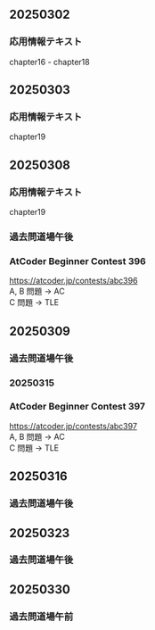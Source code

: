 ## 20250302
### 応用情報テキスト
chapter16 - chapter18  

## 20250303
### 応用情報テキスト
chapter19 

## 20250308
### 応用情報テキスト
chapter19 

### 過去問道場午後

### AtCoder Beginner Contest 396
https://atcoder.jp/contests/abc396  
A, B 問題 -> AC  
C 問題 -> TLE  

## 20250309
### 過去問道場午後

### 20250315
### AtCoder Beginner Contest 397
https://atcoder.jp/contests/abc397  
A, B 問題 -> AC  
C 問題 -> TLE  

## 20250316
### 過去問道場午後

## 20250323
### 過去問道場午後

## 20250330
### 過去問道場午前
